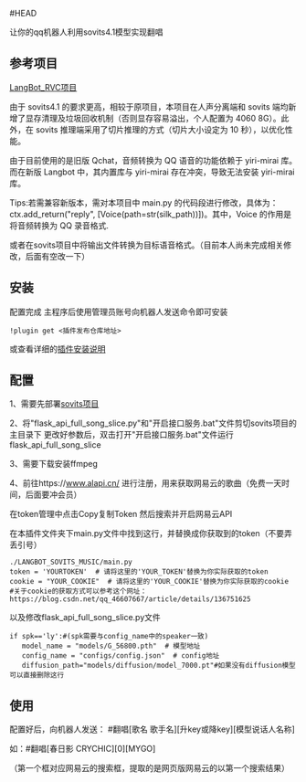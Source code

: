 #HEAD

让你的qq机器人利用sovits4.1模型实现翻唱

## 参考项目

[LangBot_RVC项目](https://github.com/zzseki/LangBot_RVC_Music?tab=readme-ov-file) 


由于 sovits4.1 的要求更高，相较于原项目，本项目在人声分离端和 sovits 端均新增了显存清理及垃圾回收机制（否则显存容易溢出，个人配置为 4060 8G）。此外，在 sovits 推理端采用了切片推理的方式（切片大小设定为 10 秒），以优化性能。

由于目前使用的是旧版 Qchat，音频转换为 QQ 语音的功能依赖于 yiri-mirai 库。而在新版 Langbot 中，其内置库与 yiri-mirai 存在冲突，导致无法安装 yiri-mirai 库。

Tips:若需兼容新版本，需对本项目中 main.py 的代码段进行修改，具体为：ctx.add_return("reply", [Voice(path=str(silk_path))])。其中，Voice 的作用是将音频转换为 QQ 录音格式.

或者在sovits项目中将输出文件转换为目标语音格式。（目前本人尚未完成相关修改，后面有空改一下）


## 安装

配置完成 主程序后使用管理员账号向机器人发送命令即可安装


```
!plugin get <插件发布仓库地址>
```
或查看详细的[插件安装说明](https://github.com/RockChinQ/QChatGPT/wiki/5-%E6%8F%92%E4%BB%B6%E4%BD%BF%E7%94%A8)

## 配置
1、需要先部署[sovits项目](https://github.com/svc-develop-team/so-vits-svc)  

2、将"flask_api_full_song_slice.py"和"开启接口服务.bat"文件剪切sovits项目的主目录下
更改好参数后，双击打开"开启接口服务.bat"文件运行flask_api_full_song_slice

3、需要下载安装ffmpeg   

4、前往https://www.alapi.cn/  进行注册，用来获取网易云的歌曲（免费一天时间，后面要冲会员）

   在token管理中点击Copy复制Token
   然后搜索并开启网易云API

   在本插件文件夹下main.py文件中找到这行，并替换成你获取到的token（不要弄丢引号）

```
./LANGBOT_SOVITS_MUSIC/main.py
token = 'YOURTOKEN'  # 请将这里的'YOUR_TOKEN'替换为你实际获取的token
cookie = "YOUR_COOKIE"  # 请将这里的'YOUR_COOKIE'替换为你实际获取的cookie
#关于cookie的获取方式可以参考这个网址：https://blog.csdn.net/qq_46607667/article/details/136751625
```
以及修改flask_api_full_song_slice.py文件
```
if spk=='ly':#(spk需要与config_name中的speaker一致)
   model_name = "models/G_56800.pth"  # 模型地址
   config_name = "configs/config.json"  # config地址
   diffusion_path="models/diffusion/model_7000.pt"#如果没有diffusion模型可以直接删除这行
```

## 使用

配置好后，向机器人发送：   #翻唱[歌名 歌手名][升key或降key][模型说话人名称]

如：#翻唱[春日影 CRYCHIC][0][MYGO]

（第一个框对应网易云的搜索框，提取的是网页版网易云的以第一个搜索结果）

